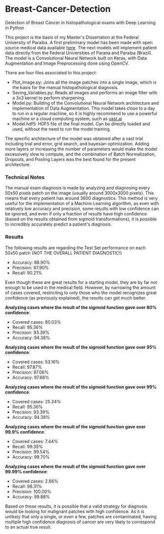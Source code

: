 # Breast-Cancer-Detection
Detection of Breast Cancer in histopathological exams with Deep Learning in Python

This project is the basis of my Master's Dissertation at the Federal University of Paraiba. A first preliminary model has been made with open source medical data available [here](https://www.kaggle.com/paultimothymooney/breast-histopathology-images). The next models will implement patient data directly from the Federal Universities of Parana and Paraiba (Brazil). The model is a Convolutional Neural Network built on Keras, with Data Augmentation and Image Preprocessing done using OpenCV.

There are four files associated to this project:

* Plot_Image.py: Joins all the image patches into a single image, which is the basis for the manual histopathological diagnosis.
* Saving_Variables.py: Reads all images and performs an image filter with a 3x3 kernel to perform sharpening.
* Model.py: Building of the Convolutional Neural Network architecture and implementation of Data Augmentation. This model takes close to a day to run in a regular machine, so it is highly recommend to use a powerful machine or a cloud computing system, such as [vast.ai](https://vast.ai/)
* Model.hdf5: HDF5 file of the final model. Can be directly loaded and used, without the need to run the model training.

The specific architecture of the model was obtained after a vast trial including trial and error, grid search, and bayesian optimization. Adding more layers or increasing the number of parameters would make the model excessively slow to compute, and the combination of Batch Normalization, Dropouts, and Pooling Layers was the best found for the present architecture.

### Technical Notes

The manual exam diagnosis is made by analyzing and diagnosing every 50x50 pixels patch on the image (usually around 3000x3000 pixels). This means that every patient has around 3600 diagnostics. This method is very useful for the implementation of a Machine Learning algorithm, as even with relatively low accuracy and precision, some results with low confidence can be ignored, and even if only a fraction of results have high confidence (based on the results obtained from sigmoid transformations), it is possible to incredibly accurately predict a patient's diagnosis.

### Results

The following results are regarding the Test Set performance on each 50x50 patch (NOT THE OVERALL PATIENT DIAGNOSTIC!)

* Accuracy: 88.90%
* Precision: 87.90%
* Recall: 90.21%

Even though these are great results for a starting model, they are by far not enough to be used in the medical field. However, by narrowing the amount of cases covered, restricting to only those who the model recognizes great confidence (as previously explained), the results can get much better.

**Analyzing cases where the result of the sigmoid function gave over 80% confidence**:

* Covered cases: 80.03%
* Recall: 95.36%
* Precision: 93.39%
* Accuracy: 94.38%

**Analyzing cases where the result of the sigmoid function gave over 95% confidence**:

* Covered cases: 53.16%
* Recall: 97.87%
* Precision: 97.06%
* Accuracy: 97.68%

**Analyzing cases where the result of the sigmoid function gave over 99% confidence**:

* Covered cases: 25.24%
* Recall: 95.36%
* Precision: 93.39%
* Accuracy: 94.38%


**Analyzing cases where the result of the sigmoid function gave over 99.9% confidence**:

* Covered cases: 7.44%
* Recall: 99.39%
* Precision: 99.54%
* Accuracy: 99.70%

**Analyzing cases where the result of the sigmoid function gave over 99.99% confidence**:

* Covered cases: 2.66%
* Recall: 98.31%
* Precision: 100.00%
* Accuracy: 99.88%

Based on these results, it is possible that a valid strategy for diagnosis would be looking for malignant patches with high confidence. As it is unlikely that only a single, or even a few, patches are contaminated, having multiple high confidence diagnosis of cancer are very likely to correspond to an actual true result.
